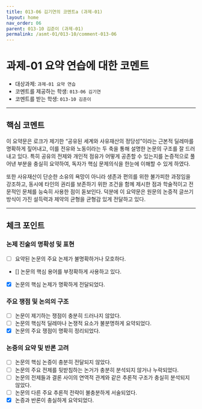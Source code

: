 ```yaml
---
title: 013-06 김기연의 코멘트a (과제-01) 
layout: home
nav_order: 06
parent: 013-10 김준이 (과제-01)
permalink: /asmt-01/013-10/comment-013-06
---
```


# 과제-01 요약 연습에 대한 코멘트

- 대상과제: `과제-01 요약 연습`
- 코멘트를 제공하는 학생: `013-06 김기연` 
- 코멘트를 받는 학생: `013-10 김준이` 

---

## 핵심 코멘트

이 요약문은 로크가 제기한 “공유된 세계와 사유재산의 정당성”이라는 근본적 딜레마를 명확하게 짚어내고, 이를 전유와 노동이라는 두 축을 통해 설명한 논문의 구조를 잘 드러내고 있다. 특히 공유의 전제와 개인적 점유가 어떻게 공존할 수 있는지를 논증적으로 풀어낸 부분을 충실히 요약하여, 독자가 핵심 문제의식을 한눈에 이해할 수 있게 하였다.

또한 사유재산이 단순한 소유의 욕망이 아니라 생존과 편의를 위한 불가피한 과정임을 강조하고, 동시에 타인의 권리를 보존하기 위한 조건을 함께 제시한 점과 학술적이고 전문적인 문체를 능숙히 사용한 점이 돋보인다. 덕분에 이 요약문은 원문의 논증적 글쓰기 방식이 가진 설득력과 제약의 균형을 균형감 있게 전달하고 있다.

---

## 체크 포인트

### 논제 진술의 명확성 및 표현  
- [ ] 요약된 논문의 주요 논제가 불명확하거나 모호하다.  
- [] 논문의 핵심 용어를 부정확하게 사용하고 있다.  
- [x] 논문의 핵심 논제가 명확하게 전달되었다.  

### 주요 쟁점 및 논의의 구조  
- [ ] 논문이 제기하는 쟁점이 충분히 드러나지 않았다.  
- [ ] 논문의 핵심적 딜레마나 논쟁적 요소가 불분명하게 요약되었다.  
- [x] 논문의 주요 쟁점이 명확히 정리되었다.  

### 논증의 요약 및 반론 고려  
- [ ] 논문의 핵심 논증이 충분히 전달되지 않았다.  
- [ ] 논문의 주요 전제를 뒷받침하는 논거가 충분히 분석되지 않거나 누락되었다.  
- [ ] 논문의 전제들과 결론 사이의 연역적 관계와 같은 추론적 구조가 충실히 분석되지 않았다.  
- [ ] 논문의 다른 주요 추론적 전략이 불충분하게 서술되었다.
- [x] 논증과 반론이 충실하게 요약되었다. 